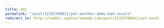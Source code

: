 ```yaml
---
title: Xdj
permalink: "/post/12352760811/yet-another-demo-bad-vocals"
redirect_to: http://tumblr.spencertweedy.com/post/12352760811/yet-another-demo-bad-vocals
---
```


